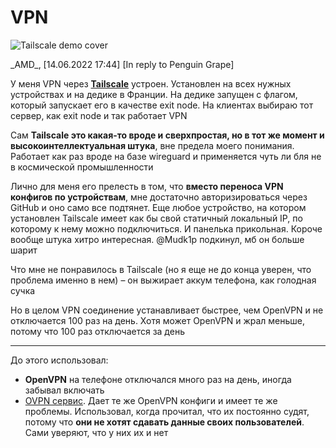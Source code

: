 # VPN

![Tailscale demo cover](https://i.imgur.com/3lMWzMJ.png)

\_AMD_, [14.06.2022 17:44]
[In reply to Penguin Grape]

У меня VPN через **[Tailscale](https://tailscale.com)** устроен. Установлен на всех нужных устройствах и на дедике в Франции. На дедике запущен с флагом, который запускает его в качестве exit node. На клиентах выбираю тот сервер, как exit node и так работает VPN

Сам **Tailscale это какая-то вроде и сверхпростая, но в тот же момент и высокоинтеллектуальная штука**, вне предела моего понимания. Работает как раз вроде на базе wireguard и применяется чуть ли бля не в космической промышленности

Лично для меня его прелесть в том, что **вместо переноса VPN конфигов по устройствам**, мне достаточно авторизироваться через GitHub и оно само все подтянет. Еще любое устройство, на котором установлен Tailscale имеет как бы свой статичный локальный IP, по которому к нему можно подключиться. И панелька прикольная. Короче вообще штука хитро интересная. @Mudk1p подкинул, мб он больше шарит

Что мне не понравилось в Tailscale (но я еще не до конца уверен, что проблема именно в нем) – он выжирает аккум телефона, как голодная сучка

Но в целом VPN соединение устанавливает быстрее, чем OpenVPN и не отключается 100 раз на день. Хотя может OpenVPN и жрал меньше, потому что 100 раз отключается за день

---

До этого использовал:

- **OpenVPN** на телефоне отключался много раз на день, иногда забывал включать
- [OVPN сервис](https://www.ovpn.com/en). Дает те же OpenVPN конфиги и имеет те же проблемы. Использовал, когда прочитал, что их постоянно судят, потому что **они не хотят сдавать данные своих пользователей**. Сами уверяют, что у них их и нет
